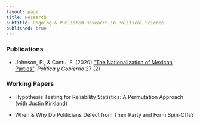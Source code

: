 ```yaml
---
layout: page
title: Research
subtitle: Ongoing & Published Research in Political Science
published: true
---
```


### Publications

- Johnson, P., & Cantu, F. (2020) ["The Nationalization of Mexican Parties"](https://www.politicaygobierno.cide.edu/index.php/pyg/article/view/1276/1029). *Política y Gobierno* 27 (2)

### Working Papers

- Hypothesis Testing for Reliability Statistics: A Permutation Approach (with Justin Kirkland)

- When & Why Do Politicians Defect from Their Party and Form Spin-Offs?
